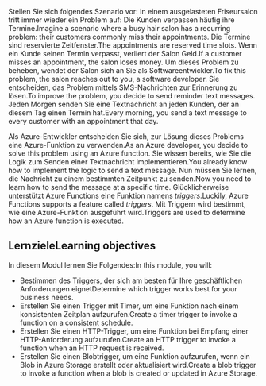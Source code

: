 <span data-ttu-id="97a06-101">Stellen Sie sich folgendes Szenario vor: In einem ausgelasteten Friseursalon tritt immer wieder ein Problem auf: Die Kunden verpassen häufig ihre Termine.</span><span class="sxs-lookup"><span data-stu-id="97a06-101">Imagine a scenario where a busy hair salon has a recurring problem: their customers commonly miss their appointments.</span></span> <span data-ttu-id="97a06-102">Die Termine sind reservierte Zeitfenster.</span><span class="sxs-lookup"><span data-stu-id="97a06-102">The appointments are reserved time slots.</span></span> <span data-ttu-id="97a06-103">Wenn ein Kunde seinen Termin verpasst, verliert der Salon Geld.</span><span class="sxs-lookup"><span data-stu-id="97a06-103">If a customer misses an appointment, the salon loses money.</span></span> <span data-ttu-id="97a06-104">Um dieses Problem zu beheben, wendet der Salon sich an Sie als Softwareentwickler.</span><span class="sxs-lookup"><span data-stu-id="97a06-104">To fix this problem, the salon reaches out to you, a software developer.</span></span> <span data-ttu-id="97a06-105">Sie entscheiden, das Problem mittels SMS-Nachrichten zur Erinnerung zu lösen.</span><span class="sxs-lookup"><span data-stu-id="97a06-105">To improve the problem, you decide to send reminder text messages.</span></span> <span data-ttu-id="97a06-106">Jeden Morgen senden Sie eine Textnachricht an jeden Kunden, der an diesem Tag einen Termin hat.</span><span class="sxs-lookup"><span data-stu-id="97a06-106">Every morning, you send a text message to every customer with an appointment that day.</span></span>

<span data-ttu-id="97a06-107">Als Azure-Entwickler entscheiden Sie sich, zur Lösung dieses Problems eine Azure-Funktion zu verwenden.</span><span class="sxs-lookup"><span data-stu-id="97a06-107">As an Azure developer, you decide to solve this problem using an Azure function.</span></span> <span data-ttu-id="97a06-108">Sie wissen bereits, wie Sie die Logik zum Senden einer Textnachricht implementieren.</span><span class="sxs-lookup"><span data-stu-id="97a06-108">You already know how to implement the logic to send a text message.</span></span> <span data-ttu-id="97a06-109">Nun müssen Sie lernen, die Nachricht zu einem bestimmten Zeitpunkt zu senden.</span><span class="sxs-lookup"><span data-stu-id="97a06-109">Now you need to learn how to send the message at a specific time.</span></span> <span data-ttu-id="97a06-110">Glücklicherweise unterstützt Azure Functions eine Funktion namens _triggers_.</span><span class="sxs-lookup"><span data-stu-id="97a06-110">Luckily, Azure Functions supports a feature called _triggers_.</span></span> <span data-ttu-id="97a06-111">Mit Triggern wird bestimmt, wie eine Azure-Funktion ausgeführt wird.</span><span class="sxs-lookup"><span data-stu-id="97a06-111">Triggers are used to determine how an Azure function is executed.</span></span>

## <a name="learning-objectives"></a><span data-ttu-id="97a06-112">Lernziele</span><span class="sxs-lookup"><span data-stu-id="97a06-112">Learning objectives</span></span>

<span data-ttu-id="97a06-113">In diesem Modul lernen Sie Folgendes:</span><span class="sxs-lookup"><span data-stu-id="97a06-113">In this module, you will:</span></span>

- <span data-ttu-id="97a06-114">Bestimmen des Triggers, der sich am besten für Ihre geschäftlichen Anforderungen eignet</span><span class="sxs-lookup"><span data-stu-id="97a06-114">Determine which trigger works best for your business needs.</span></span>
- <span data-ttu-id="97a06-115">Erstellen Sie einen Trigger mit Timer, um eine Funktion nach einem konsistenten Zeitplan aufzurufen.</span><span class="sxs-lookup"><span data-stu-id="97a06-115">Create a timer trigger to invoke a function on a consistent schedule.</span></span>
- <span data-ttu-id="97a06-116">Erstellen Sie einen HTTP-Trigger, um eine Funktion bei Empfang einer HTTP-Anforderung aufzurufen.</span><span class="sxs-lookup"><span data-stu-id="97a06-116">Create an HTTP trigger to invoke a function when an HTTP request is received.</span></span>
- <span data-ttu-id="97a06-117">Erstellen Sie einen Blobtrigger, um eine Funktion aufzurufen, wenn ein Blob in Azure Storage erstellt oder aktualisiert wird.</span><span class="sxs-lookup"><span data-stu-id="97a06-117">Create a blob trigger to invoke a function when a blob is created or updated in Azure Storage.</span></span>
